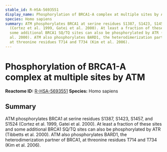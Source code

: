 ```yaml
---
stable_id: R-HSA-5693551
display_name: Phosphorylation of BRCA1-A complex at multiple sites by ATM
species: Homo sapiens
summary: ATM phosphorylates BRCA1 at serine residues S1387, S1423, S1457, and S1524
  (Cortez et al. 1999, Gatei et al. 2000). At least a fraction of these sites and
  some additional BRCA1 SQ/TQ sites can also be phosphorylated by ATR (Tibbetts et
  al. 2000). ATM also phosphorylates BARD1, the heterodimerization partner of BRCA1,
  at threonine residues T714 and T734 (Kim et al. 2006).
---
```


# Phosphorylation of BRCA1-A complex at multiple sites by ATM
**Reactome ID:** [R-HSA-5693551](https://reactome.org/content/detail/R-HSA-5693551)
**Species:** Homo sapiens

## Summary

ATM phosphorylates BRCA1 at serine residues S1387, S1423, S1457, and S1524 (Cortez et al. 1999, Gatei et al. 2000). At least a fraction of these sites and some additional BRCA1 SQ/TQ sites can also be phosphorylated by ATR (Tibbetts et al. 2000). ATM also phosphorylates BARD1, the heterodimerization partner of BRCA1, at threonine residues T714 and T734 (Kim et al. 2006).
